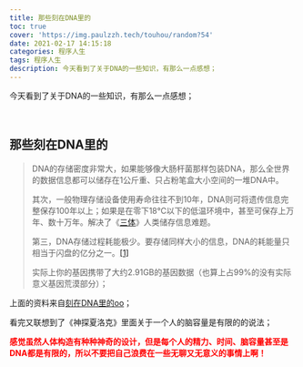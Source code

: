 ```yaml
---
title: 那些刻在DNA里的
toc: true
cover: 'https://img.paulzzh.tech/touhou/random?54'
date: 2021-02-17 14:15:18
categories: 程序人生
tags: 程序人生
description: 今天看到了关于DNA的一些知识，有那么一点感想；
---
```


今天看到了关于DNA的一些知识，有那么一点感想；

<br/>

<!--more-->

## **那些刻在DNA里的**

>   DNA的存储密度非常大，如果能够像大肠杆菌那样包装DNA，那么全世界的数据信息都可以储存在1公斤重、只占粉笔盒大小空间的一堆DNA中。
>
>   其次，一般物理存储设备使用寿命往往不到10年，DNA则可将遗传信息完整保存100年以上；如果是在零下18℃以下的低温环境中，甚至可保存上万年、数十万年。解决了《[三体](https://zh.moegirl.org.cn/三体)》人类储存信息难题。
>
>   第三，DNA存储过程耗能极少。要存储同样大小的信息，DNA的耗能量只相当于闪盘的亿分之一。[[1]](https://zh.moegirl.org.cn/刻在DNA里的oo#cite_note-1)
>
>   实际上你的基因携带了大约2.91GB的基因数据（也算上占99%的没有实际意义基因荒漠部分）；

上面的资料来自[刻在DNA里的oo](https://zh.moegirl.org.cn/%E5%88%BB%E5%9C%A8DNA%E9%87%8C%E7%9A%84oo)；

看完又联想到了《神探夏洛克》里面关于一个人的脑容量是有限的的说法；

<font color="#f00">**感觉虽然人体构造有种种神奇的设计，但是每个人的精力、时间、脑容量甚至是DNA都是有限的，所以不要把自己浪费在一些无聊又无意义的事情上啊！**</font>

<br/>